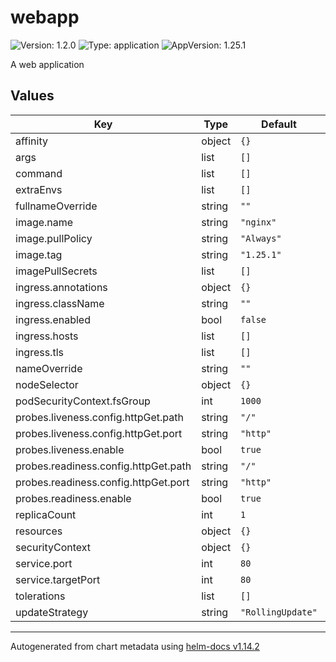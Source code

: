 # webapp

![Version: 1.2.0](https://img.shields.io/badge/Version-1.2.0-informational?style=flat-square) ![Type: application](https://img.shields.io/badge/Type-application-informational?style=flat-square) ![AppVersion: 1.25.1](https://img.shields.io/badge/AppVersion-1.25.1-informational?style=flat-square)

A web application

## Values

| Key | Type | Default | Description |
|-----|------|---------|-------------|
| affinity | object | `{}` |  |
| args | list | `[]` |  |
| command | list | `[]` |  |
| extraEnvs | list | `[]` |  |
| fullnameOverride | string | `""` |  |
| image.name | string | `"nginx"` |  |
| image.pullPolicy | string | `"Always"` |  |
| image.tag | string | `"1.25.1"` |  |
| imagePullSecrets | list | `[]` |  |
| ingress.annotations | object | `{}` |  |
| ingress.className | string | `""` |  |
| ingress.enabled | bool | `false` |  |
| ingress.hosts | list | `[]` |  |
| ingress.tls | list | `[]` |  |
| nameOverride | string | `""` |  |
| nodeSelector | object | `{}` |  |
| podSecurityContext.fsGroup | int | `1000` |  |
| probes.liveness.config.httpGet.path | string | `"/"` |  |
| probes.liveness.config.httpGet.port | string | `"http"` |  |
| probes.liveness.enable | bool | `true` |  |
| probes.readiness.config.httpGet.path | string | `"/"` |  |
| probes.readiness.config.httpGet.port | string | `"http"` |  |
| probes.readiness.enable | bool | `true` |  |
| replicaCount | int | `1` |  |
| resources | object | `{}` |  |
| securityContext | object | `{}` |  |
| service.port | int | `80` |  |
| service.targetPort | int | `80` |  |
| tolerations | list | `[]` |  |
| updateStrategy | string | `"RollingUpdate"` |  |

----------------------------------------------
Autogenerated from chart metadata using [helm-docs v1.14.2](https://github.com/norwoodj/helm-docs/releases/v1.14.2)
